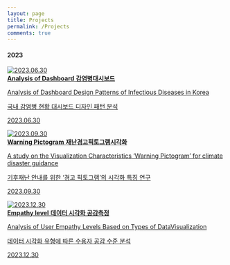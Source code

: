 ```yaml
---
layout: page
title: Projects
permalink: /Projects
comments: true
---
```



<div class="mb-30px">
    <h4>2023</h4>
    <div class="databox data_01">
        <a href="{{ site.baseurl }}/01_20230630">
            <div class="row">
                <div class="col-12 col-md-12 col-lg-3 pr-lg-0">
                    <img class="" src="{{site.baseurl}}/assets/images/Thumb/01Thumb.jpg" alt="2023.06.30" />
                </div>
                <div class="col-12 col-md-12 col-lg-9">
                    <b>Analysis of Dashboard</b>
                    <b>감염병대시보드</b>
                    <p>Analysis of Dashboard Design Patterns of Infectious Diseases in Korea</p>
                    <p>국내 감염병 현황 대시보드 디자인 패턴 분석</p>
                    <p>2023.06.30</p>
                </div>
            </div>
        </a>
    </div>
    <div class="databox data_02">
        <a href="{{ site.baseurl }}/02_20230930">
            <div class="row">
                <div class="col-12 col-md-12 col-lg-3 pr-lg-0">
                    <img class="" src="{{site.baseurl}}/assets/images/Thumb/02Thumb.jpg" alt="2023.09.30" />
                </div>
                <div class="col-12 col-md-12 col-lg-9">
                    <b>Warning Pictogram</b>
                    <b>재난경고픽토그램시각화</b>
                    <p>A study on the Visualization Characteristics ‘Warning Pictogram’ for climate disaster guidance</p>
                    <p>기후재난 안내를 위한 ‘경고 픽토그램’의 시각화 특징 연구</p>
                    <p>2023.09.30</p>
                </div>
            </div>
        </a>
    </div>
    <div class="databox data_03">
        <a href="{{ site.baseurl }}/03_20231230">
            <div class="row">
                <div class="col-12 col-md-12 col-lg-3 pr-lg-0">
                    <img class="" src="{{site.baseurl}}/assets/images/Thumb/03Thumb.jpg" alt="2023.12.30" />
                </div>
                <div class="col-12 col-md-12 col-lg-9">
                    <b>Empathy level</b>
                    <b>데이터 시각화 공감측정</b>
                    <p>Analysis of User Empathy Levels Based on Types of DataVisualization</p>
                    <p>데이터 시각화 유형에 따른 수용자 공감 수준 분석</p>
                    <p>2023.12.30</p>
                </div>
            </div>
        </a>
    </div>
    <div class="databox data_03" style="display:none;">
        <a href="{{ site.baseurl }}/01_interactive_web">
            <div class="row">
                <div class="col-12 col-md-12 col-lg-3 pr-lg-0">
                    <img class="" src="{{site.baseurl}}/assets/images/data23-02.jpg" alt="" />
                </div>
                <div class="col-12 col-md-12 col-lg-9">
                    <b>02.Hello, dolphin?</b>
                    <p>Study Results Based on the Method of Delivery - Dolphin Story</p>
                    <p>If you want to check, please click.<br>(for mobile)</p>
                </div>
            </div>
        </a>
    </div>
</div>
